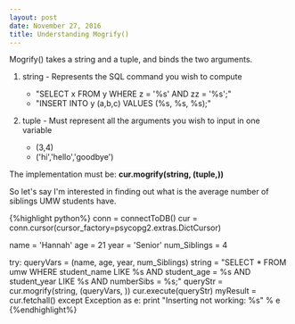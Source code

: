```yaml
---
layout: post
date: November 27, 2016
title: Understanding Mogrify()
---
```


Mogrify() takes a string and a tuple, and binds the two arguments.

  1. string - Represents the SQL command you wish to compute  
        * "SELECT x FROM y WHERE z = '%s' AND zz = '%s';"
        * "INSERT INTO y (a,b,c) VALUES (%s, %s, %s);"
        
  2. tuple - Must represent all the arguments you wish to input in one variable
        * (3,4)
        * ('hi','hello','goodbye')        

The implementation must be:     **cur.mogrify(string, (tuple,))**

So let's say I'm interested in finding out what is the average number of siblings UMW students have.

{%highlight python%}
conn = connectToDB()
cur = conn.cursor(cursor_factory=psycopg2.extras.DictCursor)

name = 'Hannah'
age = 21
year = 'Senior'
num_Siblings = 4

try:
    queryVars = (name, age, year, num_Siblings)
    string = "SELECT * FROM umw WHERE student_name LIKE %s AND student_age = %s AND student_year LIKE %s AND numberSibs = %s;"
    queryStr = cur.mogrify(string, (queryVars, ))
    cur.execute(queryStr)
    myResult = cur.fetchall()
except Exception as e:
  print "Inserting not working: %s" % e
{%endhighlight%}
